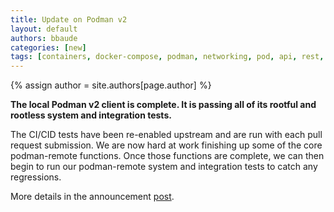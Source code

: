 ```yaml
---
title: Update on Podman v2
layout: default
authors: bbaude
categories: [new]
tags: [containers, docker-compose, podman, networking, pod, api, rest, rest-api, v2]
---
```

{% assign author = site.authors[page.author] %}

**The local Podman v2 client is complete.  It is passing all of its rootful and rootless system and integration tests.**

The CI/CID tests have been re-enabled upstream and are run with each pull request submission.  We are now hard at work finishing up some of the core podman-remote functions.  Once those functions are complete, we can then begin to run our podman-remote system and integration tests to catch any regressions.

More details in the announcement [post](https://podman.io/blogs/2020/05/13/podman-v2-update.html).
